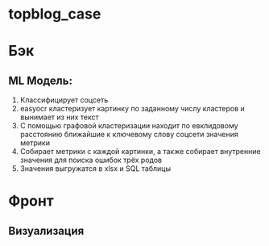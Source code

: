 # topblog_case

# Бэк

## ML Модель:
1) Классифицирует соцсеть
2) easyocr кластеризует картинку по заданному числу кластеров и вынимает из них текст
3) С помощью графовой кластеризации находит по евклидовому расстоянию ближайшие к ключевому слову соцсети значения метрики
4) Собирает метрики с каждой картинки, а также собирает внутренние значения для поиска ошибок трёх родов
5) Значения выгружатся в xlsx и SQL таблицы

# Фронт

## Визуализация

